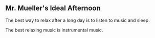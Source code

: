 ## Mr. Mueller's Ideal Afternoon

The best way to relax after a long day is to listen to music and sleep.

The best relaxing music is instrumental music.